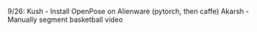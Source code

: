 9/26: 
Kush - Install OpenPose on Alienware (pytorch, then caffe)
Akarsh - Manually segment basketball video

